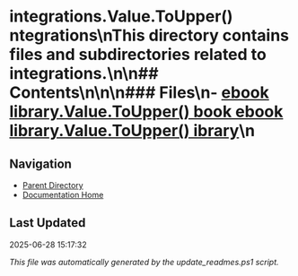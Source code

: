 ﻿# integrations.Value.ToUpper() ntegrations\nThis directory contains files and subdirectories related to integrations.\n\n## Contents\n<!-- toc -->\n\n### Files\n- [ebook library.Value.ToUpper() book  ebook library.Value.ToUpper() ibrary](./ebook_library.md)\n
## Navigation

- [Parent Directory](../)
- [Documentation Home](../../)

## Last Updated

2025-06-28 15:17:32

*This file was automatically generated by the update_readmes.ps1 script.*